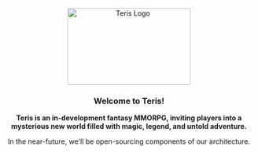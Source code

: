 <div align="center">
  <img src="https://ter.is/images/logo.png" width="250" height="156" alt="Teris Logo" />
  <h3>Welcome to Teris!</h3>
  <p><strong>Teris is an in-development fantasy MMORPG, inviting players into a mysterious new world filled with magic, legend, and untold adventure.</strong></p>
  <p>In the near-future, we'll be open-sourcing components of our architecture.</p>
</div>
